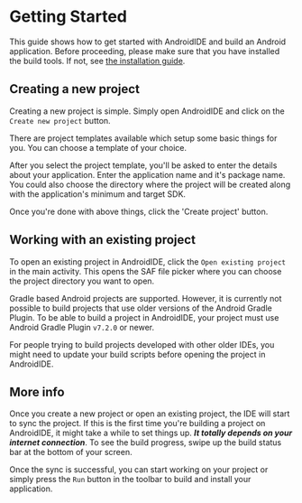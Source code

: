 # Getting Started

This guide shows how to get started with AndroidIDE and build an Android application. Before proceeding, please make sure that you have installed the build tools. If not, see [the installation guide](./installation.md).

## Creating a new project

Creating a new project is simple. Simply open AndroidIDE and click on the `Create new project`  button.

There are project templates available which setup some basic things for you. You can choose a template of your choice.

After you select the project template, you'll be asked to enter the details about your application. Enter the application name and it's package name. You could also choose the directory where the project will be created along with the application's minimum and target SDK.

Once you're done with above things, click the 'Create project' button.

## Working with an existing project

To open an existing project in AndroidIDE, click the `Open existing project` in the main activity. This opens the SAF file picker where you can choose the project directory you want to open.

Gradle based Android projects are supported. However, it is currently not possible to build projects that use older versions of the Android Gradle Plugin. To be able to build a project in AndroidIDE, your project must use Android Gradle Plugin `v7.2.0` or newer.

For people trying to build projects developed with other older IDEs, you might need to update your build scripts before opening the project in AndroidIDE.

## More info

Once you create a new project or open an existing project, the IDE will start to sync the project. If this is the first time you're building a project on AndroidIDE, it might take a while to set things up. **_It totally depends on your internet connection_**. To see the build progress, swipe up the build status bar at the bottom of your screen.

Once the sync is successful, you can start working on your project or simply press the `Run` button in the toolbar to build and install your application.